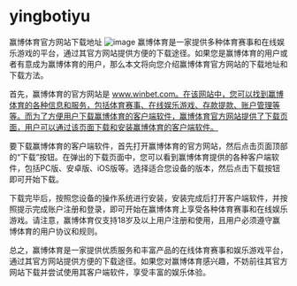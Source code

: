 # yingbotiyu
赢博体育官方网站下载地址
![image](https://user-images.githubusercontent.com/132263395/235638076-b9c9967c-a872-435d-9052-c4a08220882d.png)
赢博体育是一家提供多种体育赛事和在线娱乐游戏的平台，通过其官方网站提供方便的下载途径。如果您是赢博体育的用户或者有意成为赢博体育的用户，那么本文将向您介绍赢博体育官方网站的下载地址和下载方法。

首先，赢博体育的官方网站是 www.winbet.com。在该网站中，您可以找到赢博体育的各种信息和服务，包括体育赛事、在线娱乐游戏、存款提款、账户管理等等。而为了方便用户下载赢博体育的客户端软件，赢博体育官方网站提供了下载页面，用户可以通过该页面下载和安装赢博体育的客户端软件。

要下载赢博体育的客户端软件，首先打开赢博体育的官方网站，然后点击页面顶部的“下载”按钮。在弹出的下载页面中，您可以看到赢博体育提供的各种客户端软件，包括PC版、安卓版、iOS版等。选择适合您设备的版本，然后点击下载按钮即可开始下载。

下载完毕后，按照您设备的操作系统进行安装，安装完成后打开客户端软件，并按照提示完成账户注册和登录，即可开始在赢博体育上享受各种体育赛事和在线娱乐游戏。请注意，赢博体育仅支持18岁及以上用户注册和使用，且用户必须遵守赢博体育的用户协议和规则。

总之，赢博体育是一家提供优质服务和丰富产品的在线体育赛事和娱乐游戏平台，通过其官方网站提供方便的下载途径。如果您对赢博体育感兴趣，不妨前往其官方网站下载并尝试使用其客户端软件，享受丰富的娱乐体验。
